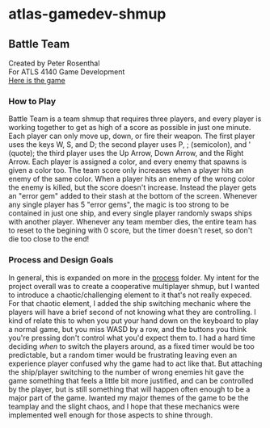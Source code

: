 # atlas-gamedev-shmup
## Battle Team
Created by Peter Rosenthal  
For ATLS 4140 Game Development  
[Here is the game](https://cyuun.github.io/atlas-gamedev-shmup/finalGame-webBuild/)
### How to Play
Battle Team is a team shmup that requires three players, and every player is working together to get as high of a score as possible in just one minute. Each player can only move up, down, or fire their weapon. The first player uses the keys W, S, and D; the second player uses P, ; (semicolon), and ' (quote); the third player uses the Up Arrow, Down Arrow, and the Right Arrow. Each player is assigned a color, and every enemy that spawns is given a color too. The team score only increases when a player hits an enemy of the same color. When a player hits an enemy of the wrong color the enemy is killed, but the score doesn't increase. Instead the player gets an "error gem" added to their stash at the bottom of the screen. Whenever any single player has 5 "error gems", the magic is too strong to be contained in just one ship, and every single player randomly swaps ships with another player. Whenever any team member dies, the entire team has to reset to the begining with 0 score, but the timer doesn't reset, so don't die too close to the end!
### Process and Design Goals
In general, this is expanded on more in the [process](/process/) folder. My intent for the project overall was to create a cooperative multiplayer shmup, but I wanted to introduce a chaotic/challenging element to it that's not really expeced. For that chaotic element, I added the ship switching mechanic where the players will have a brief second of not knowing what they are controlling. I kind of relate this to when you put your hand down on the keyboard to play a normal game, but you miss WASD by a row, and the buttons you think you're pressing don't control what you'd expect them to. I had a hard time deciding *when* to switch the players around, as a fixed timer would be too predictable, but a random timer would be frustrating leaving even an experience player confused why the game had to act like that. But attaching the ship/player switching to the number of wrong enemies hit gave the game something that feels a little bit more justified, and can be controlled by the player, but is still something that will happen often enough to be a major part of the game. Iwanted my major themes of the game to be the teamplay and the slight chaos, and I hope that these mechanics were implemented well enough for those aspects to shine through.
